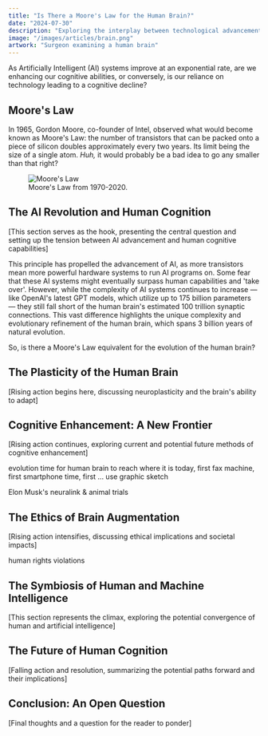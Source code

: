 ```yaml
---
title: "Is There a Moore's Law for the Human Brain?"
date: "2024-07-30"
description: "Exploring the interplay between technological advancements in Artificial Intelligence and the evolution of the human brain."
image: "/images/articles/brain.png"
artwork: "Surgeon examining a human brain"
---
```


As Artificially Intelligent (AI) systems improve at an exponential rate, are we enhancing our cognitive abilities, or
conversely, is our reliance on technology leading to a cognitive decline?

## Moore's Law

In 1965, Gordon Moore, co-founder of Intel, observed what would become known as Moore's Law: the number of transistors
that can be packed onto a piece of silicon doubles approximately every two years. Its limit being the size of a single atom.
_Huh,_ it would probably be a bad idea to go any smaller than that right?

<figure>
  <img src="https://patrickprunty.com/images/articles/moores-law.jpg" alt="Moore's Law">
  <figcaption>Moore's Law from 1970-2020.</figcaption>
</figure>

[//]: # (The pressing question remains: Is there a Moore's Law for the human brain? As AI systems grow more sophisticated, do we risk becoming 'dumber', or does technology have the potential to enhance our cognitive functions in ways we've yet to fully understand?)

## The AI Revolution and Human Cognition

[This section serves as the hook, presenting the central question and setting up the tension between AI advancement and human cognitive capabilities]

This principle has propelled the advancement of AI, as more transistors mean more powerful hardware systems to run AI programs on. Some fear that these AI systems might eventually surpass human capabilities and 'take over'. However, while the complexity of AI systems continues to increase — like OpenAI's latest GPT models, which utilize up to 175 billion parameters — they still fall short of the human brain's estimated 100 trillion synaptic connections. This vast difference highlights the unique complexity and evolutionary refinement of the human brain, which spans 3 billion years of natural evolution.

So, is there a Moore's Law equivalent for the evolution of the human brain?


## The Plasticity of the Human Brain

[Rising action begins here, discussing neuroplasticity and the brain's ability to adapt]

## Cognitive Enhancement: A New Frontier

[Rising action continues, exploring current and potential future methods of cognitive enhancement]

evolution time for human brain to reach where it is today, first fax machine, first smartphone time, first ... use
graphic sketch

Elon Musk's neuralink & animal trials

## The Ethics of Brain Augmentation

[Rising action intensifies, discussing ethical implications and societal impacts]

human rights violations

## The Symbiosis of Human and Machine Intelligence

[This section represents the climax, exploring the potential convergence of human and artificial intelligence]

## The Future of Human Cognition

[Falling action and resolution, summarizing the potential paths forward and their implications]

## Conclusion: An Open Question

[Final thoughts and a question for the reader to ponder]
